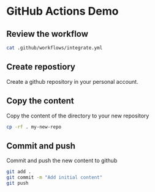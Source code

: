 # GitHub Actions Demo
## Review the workflow 
```bash
cat .github/workflows/integrate.yml
```

## Create repostiory
Create a github repository in your personal account.

## Copy the content
Copy the content of the directory to your new repository
```bash
cp -rf . my-new-repo
```

## Commit and push
Commit and push the new content to github
```bash
git add .
git commit -m "Add initial content"
git push
```
